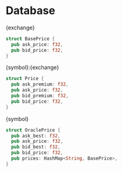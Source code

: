 # Database

{exchange}

```rs
struct BasePrice {
  pub ask_price: f32,
  pub bid_price: f32,
}
```

{symbol}:{exchange}

```rs
struct Price {
  pub ask_premium: f32,
  pub ask_price: f32,
  pub bid_premium: f32,
  pub bid_price: f32,
}
```

{symbol}

```rs
struct OraclePrice {
  pub ask_best: f32,
  pub ask_price: f32,
  pub bid_best: f32,
  pub bid_price: f32,
  pub prices: HashMap<String, BasePrice>,
}
```
